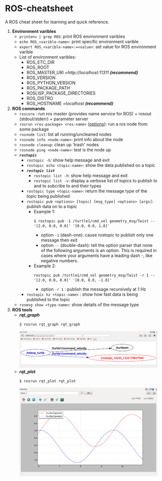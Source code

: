 # ROS-cheatsheet
A ROS cheat sheet for learning and quick reference.

1. **Environment varibles**
    - `printenv | grep ROS`: print ROS environment varibles
    - `echo ROS_<varible-name>`: print specific environment varible
    - `export ROS_<varible-name>:=<value>`: set value for ROS environment varible
    - List of environment varibles:
        - ROS_ETC_DIR
        - ROS_ROOT
        - ROS_MASTER_URI *=http://localhost:11311* ***(recommend)***
        - ROS_VERSION
        - ROS_PYTHON_VERSION
        - ROS_PACKAGE_PATH
        - ROSLISP_PACKAGE_DIRECTORIES
        - ROS_DISTRO
        - ROS_HOSTNAME *=localhost* ***(recommend)***
2. **ROS commands**
    - `roscore` : run ros master (provides name service for ROS) + rosout (stdout/stderr) + parameter server
    - `rosrun <ros-package> <ros-name>` ([options](http://wiki.ros.org/Remapping%20Arguments)): run a ros node from some package
    - `rosnode list`: list all running/uncleaned nodes
    - `rosnode info <node-name>`: print info about the node
    - `rosnode cleanup`: clean up 'trash' nodes
    - `rosnode ping <node-name>`: test is the node up
    - ***`rostopic`***
        - `rostopic -h`: show help message and exit
        - `rostopic echo <topic-name>`: show the data published on a topic
        - ***`rostopic list`***
            - `rostopic list -h`: show help message and exit
            - `rostopic list -v`: display a verbose list of topics to publish to and to subcribe to and their types
        - `rostopic type <topic-name>`: return the message type of the topic being published
        - `rostopic pub <options> [topic] [msg_type] <options> [args]`: publish data on to a topic
            - Example 1:
                ```
                $ rostopic pub -1 /turtle1/cmd_vel geometry_msg/Twist -- '[2.0, 0.0, 0.0]' '[0.0, 0.0, 1.8]'
                ```
                - option `-1` (dash-one): cause rostopic to publish only one message then exit
                - option `--` (double-dash): tell the option parser that none of the following arguments is an option. This is required in cases where your arguments have a leading dash -, like negative numbers.
            - Example 2: 
                ```
                rostopic pub /turtle1/cmd_vel geometry_msg/Twist -r 1 -- '[2.0, 0.0, 0.0]' '[0.0, 0.0, -1.8]'
                ```
                - option `-r 1` : publish the message recursively at 1 Hz
        - `rostopic hz <topic-name>` : show how fast data is being published to the topic
    - `rosmsg show <type-name>`: show details of the message type
3. **ROS tools**
    - ***rqt_graph***
        ```
        $ rosrun rqt_graph rqt_graph
        ```
        ![alt text](/images/rqt_graph.png)
    - ***rqt_plot***
        ```
        $ rosrun rqt_plot rqt_plot
        ```
        ![alt text](/images/rqt_plot.png)